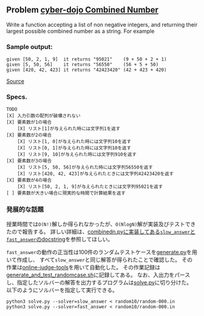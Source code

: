 ## Problem [cyber-dojo Combined Number]()
Write a function accepting a list of non negative integers, and returning their largest possible combined number as a string. For example

### Sample output:
```
given [50, 2, 1, 9]  it returns "95021"    (9 + 50 + 2 + 1)
given [5, 50, 56]    it returns "56550"    (56 + 5 + 50)
given [420, 42, 423] it returns "42423420" (42 + 423 + 420)
```

[Source](https://blog.svpino.com/about)

### Specs.

```
TODO
[X] 入力引数の配列が破壊されない
[X] 要素数が1の場合
    [X] リスト[1]が与えられた時には文字列1を返す
[X] 要素数が2の場合
    [X] リスト[1, 0]が与えられた時には文字列10を返す
    [X] リスト[0, 1]が与えられた時には文字列10を返す
    [X] リスト[9, 10]が与えられた時には文字列910を返す
[X] 要素数が3の場合
    [X] リスト[5, 50, 56]が与えられた時には文字列56550を返す
    [X] リスト[420, 42, 423]が与えられたときには文字列42423420を返す
[X] 要素数が4の場合
    [X] リスト[50, 2, 1, 9]が与えられたときには文字列95021を返す
[ ] 要素数が大きい場合に現実的な時間で計算結果を返す
```

### 発展的な話題

授業時間では`O(N!)`解しか得られなかったが、`O(NlogN)`解が実装及びテストできたので報告する。
詳しい詳細は、[combinedn.pyに実装してある`slow_answer`と`fast_answer`のdocstring](./combinedn.py)を参照してほしい。

`fast_answer`の動作の正当性は100件のランダムテストケースを[generate.py](./generate.py)を用いて作成し、
すべて`slow_answer`と同じ解答が得られたことで確認した。
その作業は[online-judge-tools](https://github.com/online-judge-tools/oj/blob/master/docs/getting-started.ja.md)を用いて自動化した。
その作業記録は[generate_and_test_randomcase.sh](./generate_and_test_randomcase.sh)に記録してある。
なお、入出力をパースし、指定したソルバーの解答を出力するプログラムは[solve.py](solve.py)に切り分けた。
以下のようにソルバーを指定して実行できる。

```
python3 solve.py --solver=slow_answer < random10/random-000.in
python3 solve.py --solver=fast_answer < random10/random-000.in
```

